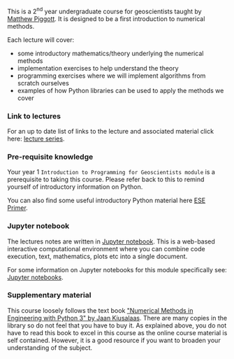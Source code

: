 This is a 2<sup>nd</sup> year undergraduate course for geoscientists taught by [Matthew Piggott](http://www.imperial.ac.uk/people/m.d.piggott).
It is designed to be a first introduction to numerical methods. 

Each lecture will cover:

* some introductory mathematics/theory underlying the numerical methods
* implementation exercises to help understand the theory
* programming exercises where we will implement algorithms from scratch ourselves
* examples of how Python libraries can be used to apply the methods we cover


### Link to lectures

For an up to date list of links to the lecture and associated material click here: [lecture series](http://matt-piggott.github.io/Numerical-methods-undergraduate/lecture_series/).


### Pre-requisite knowledge

Your year 1 `Introduction to Programming for Geoscientists module` is a prerequisite to taking this course. Please refer back to this to remind yourself of introductory information on Python.

You can also find some useful introductory Python material here 
[ESE Primer](https://primer-computational-mathematics.github.io/book/b_coding/Intro%20to%20Python/intro.html).



### Jupyter notebook

The lectures notes are written in [Jupyter notebook](https://jupyter.org/). This is a web-based interactive computational environment where you can combine code execution, text, mathematics, plots etc into a single document. 

For some information on Jupyter notebooks for this module specifically see: [Jupyter notebooks](http://matt-piggott.github.io/Numerical-methods-undergraduate/notebooks/).


### Supplementary material

This course loosely follows the text book ["Numerical Methods in Engineering with Python 3" by Jaan Kiusalaas](http://www.cambridge.org/us/academic/subjects/engineering/engineering-mathematics-and-programming/numerical-methods-engineering-python-3-3rd-edition). There are many copies in the library so do not feel that you have to buy it. As explained above, you do not have to read this book to excel in this course as the online course material is self contained. However, it is a good resource if you want to broaden your understanding of the subject.


